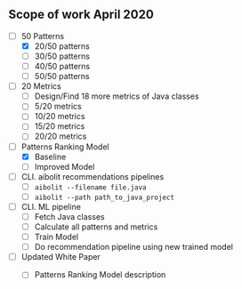 
Scope of work April 2020
---


- [ ] 50 Patterns
  - [x] 20/50 patterns
  - [ ] 30/50 patterns
  - [ ] 40/50 patterns
  - [ ] 50/50 patterns

- [ ] 20 Metrics
  - [ ] Design/Find 18 more metrics of Java classes 
  - [ ] 5/20 metrics
  - [ ] 10/20 metrics
  - [ ] 15/20 metrics
  - [ ] 20/20 metrics
  
- [ ] Patterns Ranking Model
  - [x] Baseline
  - [ ] Improved Model

- [ ] CLI. aibolit recommendations pipelines
  - [ ] ```aibolit --filename file.java```
  - [ ] ```aibolit --path path_to_java_project```

- [ ] CLI. ML pipeline
  - [ ] Fetch Java classes
  - [ ] Calculate all patterns and metrics
  - [ ] Train Model
  - [ ] Do recommendation pipeline using new trained model

- [ ] Updated White Paper
  - [ ] Patterns Ranking Model description




